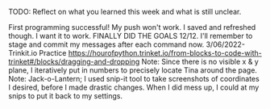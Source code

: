 TODO: Reflect on what you learned this week and what is still unclear.

First programming successful!
My push won't work. I saved and refreshed  though. I want it to work.
FINALLY DID THE GOALS 12/12. I'll remember to stage and commit my messages after each command now.
3/06/2022-Trinkit.io Practice
https://hourofpython.trinket.io/from-blocks-to-code-with-trinket#/blocks/dragging-and-dropping
Note: Since there is no visible x & y plane, I iteratively put in numbers to precisely locate Tina around the page.
Note: Jack-o-Lantern; I used snip-it tool to take screenshots of coordinates I desired, before I made drastic changes.
When I did mess up, I could at my snips to put it back to my settings.